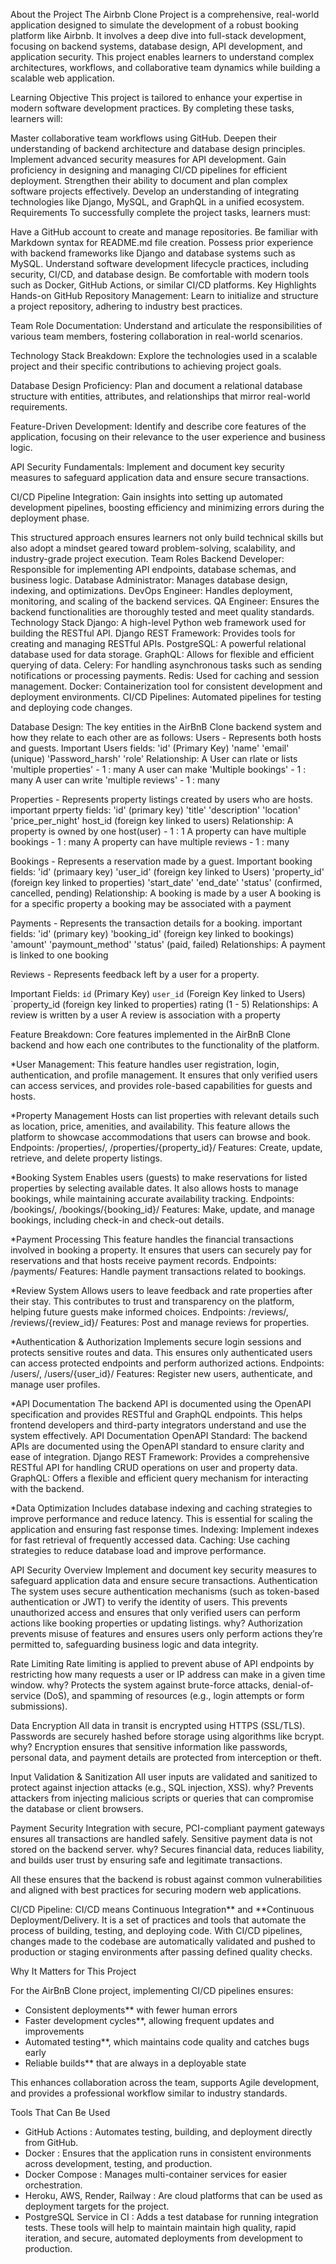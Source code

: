 About the Project
The Airbnb Clone Project is a comprehensive, real-world application designed to simulate the development of a robust booking platform like Airbnb. It involves a deep dive into full-stack development, focusing on backend systems, database design, API development, and application security. This project enables learners to understand complex architectures, workflows, and collaborative team dynamics while building a scalable web application.

Learning Objective
This project is tailored to enhance your expertise in modern software development practices. By completing these tasks, learners will:

Master collaborative team workflows using GitHub.
Deepen their understanding of backend architecture and database design principles.
Implement advanced security measures for API development.
Gain proficiency in designing and managing CI/CD pipelines for efficient deployment.
Strengthen their ability to document and plan complex software projects effectively.
Develop an understanding of integrating technologies like Django, MySQL, and GraphQL in a unified ecosystem.
Requirements
To successfully complete the project tasks, learners must:

Have a GitHub account to create and manage repositories.
Be familiar with Markdown syntax for README.md file creation.
Possess prior experience with backend frameworks like Django and database systems such as MySQL.
Understand software development lifecycle practices, including security, CI/CD, and database design.
Be comfortable with modern tools such as Docker, GitHub Actions, or similar CI/CD platforms.
Key Highlights
Hands-on GitHub Repository Management:
Learn to initialize and structure a project repository, adhering to industry best practices.

Team Role Documentation:
Understand and articulate the responsibilities of various team members, fostering collaboration in real-world scenarios.

Technology Stack Breakdown:
Explore the technologies used in a scalable project and their specific contributions to achieving project goals.

Database Design Proficiency:
Plan and document a relational database structure with entities, attributes, and relationships that mirror real-world requirements.

Feature-Driven Development:
Identify and describe core features of the application, focusing on their relevance to the user experience and business logic.

API Security Fundamentals:
Implement and document key security measures to safeguard application data and ensure secure transactions.

CI/CD Pipeline Integration:
Gain insights into setting up automated development pipelines, boosting efficiency and minimizing errors during the deployment phase.

This structured approach ensures learners not only build technical skills but also adopt a mindset geared toward problem-solving, scalability, and industry-grade project execution.
Team Roles
Backend Developer: Responsible for implementing API endpoints, database schemas, and business logic.
Database Administrator: Manages database design, indexing, and optimizations.
DevOps Engineer: Handles deployment, monitoring, and scaling of the backend services.
QA Engineer: Ensures the backend functionalities are thoroughly tested and meet quality standards.
Technology Stack
Django: A high-level Python web framework used for building the RESTful API.
Django REST Framework: Provides tools for creating and managing RESTful APIs.
PostgreSQL: A powerful relational database used for data storage.
GraphQL: Allows for flexible and efficient querying of data.
Celery: For handling asynchronous tasks such as sending notifications or processing payments.
Redis: Used for caching and session management.
Docker: Containerization tool for consistent development and deployment environments.
CI/CD Pipelines: Automated pipelines for testing and deploying code changes.

Database Design:
The key entities in the AirBnB Clone backend system and how they relate to each other are as follows:
Users - Represents both hosts and guests.
Important Users fields:
'id' (Primary Key)
'name'
'email' (unique)
'Password_harsh'
'role'
Relationship:
A User can rlate or lists 'multiple properties' - 1 : many
A user can make 'Multiple bookings' - 1 : many
A user can write 'multiple reviews' - 1 : many

Properties - Represents property listings created by users who are hosts.
important prperty fields:
'id' (primary key)
'title'
'description'
'location'
'price_per_night'
host_id (foreign key linked to users)
Relationship:
A property is owned by one host(user) - 1 : 1
A property can have multiple bookings - 1 : many
A property can have multiple reviews - 1 : many

Bookings - Represents a reservation made by a guest.
Important booking fields:
'id' (primaary key)
'user_id' (foreign key linked to Users)
'property_id' (foreign key linked to properties)
'start_date'
'end_date'
'status' (confirmed, cancelled, pending)
Relationship:
A booking is made by a user
A booking is for a specific property
a booking may be associated with a payment

Payments - Represents the transaction details for a booking.
important fields:
'id' (primary key)
'booking_id' (foreign key linked to bookings)
'amount'
'paymount_method'
'status' (paid, failed)
Relationships:
A payment is linked to one booking

Reviews - Represents feedback left by a user for a property.

Important Fields:
`id` (Primary Key)
`user_id` (Foreign Key linked to Users)
`property_id (foreign key linked to properties)
rating (1 - 5)
Relationships:
A review is written by a user
A review is association with a property

Feature Breakdown:
Core features implemented in the AirBnB Clone backend and how each
 one contributes to the functionality of the platform.

*User Management: This feature handles 
user registration, 
login, 
authentication, 
and profile management.
 It ensures that only verified users can access services, 
and provides role-based capabilities for guests and hosts.

*Property Management
 Hosts can list properties with relevant details such as 
location, 
price, 
amenities, 
and availability. 
This feature allows the platform to showcase accommodations that users 
can browse and book.
Endpoints: /properties/, /properties/{property_id}/
Features: Create, update, retrieve, and delete property listings.

*Booking System
Enables users (guests) to make reservations for listed properties by 
selecting available dates. It also allows hosts to manage bookings, 
while maintaining accurate availability tracking.
Endpoints: /bookings/, /bookings/{booking_id}/
Features: Make, update, and manage bookings, including check-in and check-out details.

*Payment Processing
This feature handles the financial transactions involved in booking a property.
It ensures that users can securely pay for reservations and that hosts receive 
payment records.
Endpoints: /payments/
Features: Handle payment transactions related to bookings.

*Review System
Allows users to leave feedback and rate properties after their stay. 
This contributes to trust and transparency on the platform, 
helping future guests make informed choices.
Endpoints: /reviews/, /reviews/{review_id}/
Features: Post and manage reviews for properties.

*Authentication & Authorization
Implements secure login sessions and protects sensitive routes and data. 
This ensures only authenticated users can access protected endpoints 
and perform authorized actions.
Endpoints: /users/, /users/{user_id}/
Features: Register new users, authenticate, and manage user profiles.

*API Documentation
The backend API is documented using the OpenAPI specification and 
provides RESTful and GraphQL endpoints. This helps frontend developers 
and third-party integrators understand and use the system effectively.
API Documentation
OpenAPI Standard: The backend APIs are documented using the OpenAPI 
standard to ensure clarity and ease of integration.
Django REST Framework: Provides a comprehensive RESTful API for handling 
CRUD operations on user and property data.
GraphQL: Offers a flexible and efficient query mechanism for interacting 
with the backend.

*Data Optimization
Includes database indexing and caching strategies to improve performance 
and reduce latency. This is essential for scaling the application and 
ensuring fast response times.
Indexing: Implement indexes for fast retrieval of frequently accessed data.
Caching: Use caching strategies to reduce database load and improve performance.

API Security Overview
Implement and document key security measures to safeguard application data and ensure secure transactions.
Authentication
The system uses secure authentication mechanisms (such as token-based authentication or JWT) to verify the 
identity of users. This prevents unauthorized access and ensures that only verified users can perform 
actions like booking properties or updating listings.
why? 
Authorization prevents misuse of features and ensures users only perform actions they’re permitted to, 
safeguarding business logic and data integrity.

Rate Limiting
Rate limiting is applied to prevent abuse of API endpoints by restricting how many requests a user or 
IP address can make in a given time window.
why?
Protects the system against brute-force attacks, denial-of-service (DoS), and spamming of resources 
(e.g., login attempts or form submissions).

Data Encryption
All data in transit is encrypted using HTTPS (SSL/TLS). Passwords are securely hashed before storage 
using algorithms like bcrypt.
why?
Encryption ensures that sensitive information like passwords, personal data, and payment details are 
protected from interception or theft.

Input Validation & Sanitization
All user inputs are validated and sanitized to protect against injection attacks (e.g., SQL injection, XSS).
why?
Prevents attackers from injecting malicious scripts or queries that can compromise the database or client 
browsers.

Payment Security
Integration with secure, PCI-compliant payment gateways ensures all transactions are handled safely. 
Sensitive payment data is not stored on the backend server.
why?
Secures financial data, reduces liability, and builds user trust by ensuring safe and legitimate 
transactions.

All these ensures that the backend is robust against common vulnerabilities and aligned with best 
practices for securing modern web applications.

CI/CD Pipeline:
CI/CD means  Continuous Integration** and **Continuous Deployment/Delivery. It is a set of practices and 
tools that automate the process of building, testing, and deploying code. With CI/CD pipelines, changes made to the codebase are automatically validated and pushed to production or staging environments after passing defined quality checks.

Why It Matters for This Project

For the AirBnB Clone project, implementing CI/CD pipelines ensures:
- Consistent deployments** with fewer human errors
- Faster development cycles**, allowing frequent updates and improvements
- Automated testing**, which maintains code quality and catches bugs early
- Reliable builds** that are always in a deployable state

This enhances collaboration across the team, supports Agile development, and provides a professional 
workflow similar to industry standards.

Tools That Can Be Used

- GitHub Actions : Automates testing, building, and deployment directly from GitHub.
- Docker : Ensures that the application runs in consistent environments across 
    development, testing, and production.
- Docker Compose : Manages multi-container services for easier orchestration.
- Heroku, AWS, Render, Railway : Are cloud platforms that can be used as deployment 
  targets for the project.
- PostgreSQL Service in CI : Adds a test database for running integration tests.
  These tools will help to maintain maintain high quality, rapid iteration, and secure, 
  automated deployments from development to production.













